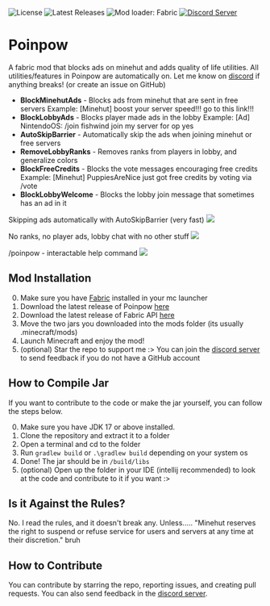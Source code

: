 ![License](https://img.shields.io/github/license/udu3324/poinpow)
![Latest Releases](https://img.shields.io/github/v/release/udu3324/Poinpow)
![Mod loader: Fabric](https://img.shields.io/badge/modloader-Fabric%201.19.2-decea6?style=round)
[![Discord Server](https://img.shields.io/badge/Official%20Discord%20Server-7289DA?style=round&logo=discord&logoColor=white)](https://discord.gg/NXm9tJvyBT)

# Poinpow
A fabric mod that blocks ads on minehut and adds quality of life utilities. All utilities/features in Poinpow are automatically on. Let me know on [discord](https://discord.gg/NXm9tJvyBT) if anything breaks! (or create an issue on GitHub)

- **BlockMinehutAds** - Blocks ads from minehut that are sent in free servers
  Example: [Minehut] boost your server speed!!! go to this link!!!
- **BlockLobbyAds** - Blocks player made ads in the lobby
  Example: [Ad] NintendoOS: /join fishwind join my server for op yes
- **AutoSkipBarrier** - Automatically skip the ads when joining minehut or free servers
- **RemoveLobbyRanks** - Removes ranks from players in lobby, and generalize colors
- **BlockFreeCredits** - Blocks the vote messages encouraging free credits
  Example: [Minehut] PuppiesAreNice just got free credits by voting via /vote
- **BlockLobbyWelcome** - Blocks the lobby join message that sometimes has an ad in it

Skipping ads automatically with AutoSkipBarrier (very fast)
![](https://cdn.discordapp.com/attachments/1046124049467719703/1049917303204098058/image.png)

No ranks, no player ads, lobby chat with no other stuff
![](https://cdn.discordapp.com/attachments/1046124049467719703/1049914811057705020/image.png)

/poinpow - interactable help command
![](https://cdn.discordapp.com/attachments/1046124049467719703/1049913865518981230/image.png)

## Mod Installation
0. Make sure you have [Fabric](https://fabricmc.net/use/installer/) installed in your mc launcher
1. Download the latest release of Poinpow [here](https://github.com/udu3324/poinpow/releases/latest)
2. Download the latest release of Fabric API [here](https://modrinth.com/mod/fabric-api/versions)
3. Move the two jars you downloaded into the mods folder (its usually .minecraft/mods)
4. Launch Minecraft and enjoy the mod!
5. (optional) Star the repo to support me :> You can join the [discord server](https://discord.gg/NXm9tJvyBT) to send feedback if you do not have a GitHub account

## How to Compile Jar
If you want to contribute to the code or make the jar yourself, you can follow the steps below.

0. Make sure you have JDK 17 or above installed.
1. Clone the repository and extract it to a folder
2. Open a terminal and cd to the folder
3. Run `gradlew build` or `.\gradlew build` depending on your system os
4. Done! The jar should be in `/build/libs`
5. (optional) Open up the folder in your IDE (intellij recommended) to look at the code and contribute to it if you want :>

## Is it Against the Rules?
No. I read the rules, and it doesn't break any. Unless..... "Minehut reserves the right to suspend or refuse service for users and servers at any time at their discretion." bruh

## How to Contribute
You can contribute by starring the repo, reporting issues, and creating pull requests. You can also send feedback in the [discord server](https://hatebin.com/ddgkzfaoqh).